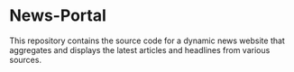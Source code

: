 # News-Portal
This repository contains the source code for a dynamic news website that aggregates and displays the latest articles and headlines from various sources.
